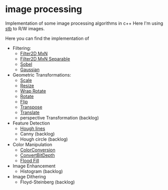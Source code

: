 # image processing
Implementation of some image processing algorithms in c++
Here I'm using [stb](https://github.com/nothings/stb) to R/W images.

Here you can find the implementation of
* Filtering:
    * [Filter2D MxN](/image%20processing/code/Filter2D)
    * [Filter2D MxN Separable](/image%20processing/code/SepFilter2D)
    * [Sobel](/image%20processing/code/Sobel)
    * [Gaussian](/image%20processing/code/Gaussian)
* Geometric Transformations:
    * [Scale](/image%20processing/code/Scale)
    * [Resize](/image%20processing/code/Resize)
    * [Wrap Rotate](/image%20processing/code/WrapRotate)
    * [Rotate](/image%20processing/code/Rotate)
    * [Flip](/image%20processing/code/Flip)
    * [Transpose](/image%20processing/code/Transpose)
    * [Translate](/image%20processing/code/Translate)
    * perspective Transformation (backlog)
* Feature Detection
    * [Hough lines](/image%20processing/code/HoughLines)
    * Canny (backlog)
    * Hough circle (backlog)
* Color Manipulation
    * [ColorConversion](/image%20processing/code/ColorConvert)
    * [ConvertBitDepth](/image%20processing/code/ConvertBitDepth)
    * [Flood Fill](/image%20processing/code/FloodFill)
* Image Enhancement
    * Histogram (backlog)
* Image Dithering
    * Floyd-Steinberg (backlog)

